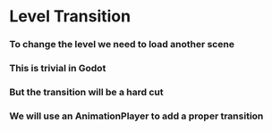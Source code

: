 # Level Transition

### To change the level we need to load another scene

### This is trivial in Godot

### But the transition will be a hard cut

### We will use an AnimationPlayer to add a proper transition
